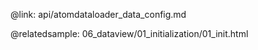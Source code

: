 @link: api/atomdataloader_data_config.md

@relatedsample:
	06_dataview/01_initialization/01_init.html